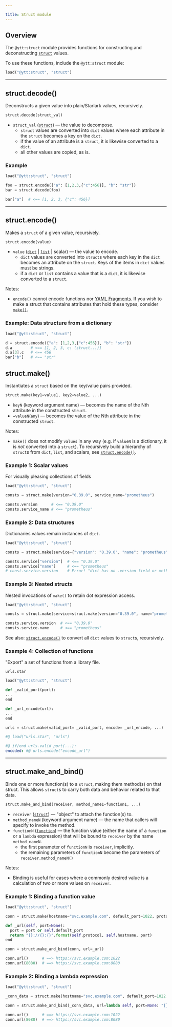 ```yaml
---

title: Struct module
---
```


## Overview

The `@ytt:struct` module provides functions for constructing and deconstructing [`struct`](lang-ref-structs.md) values.

To use these functions, include the `@ytt:struct` module:
 
```python
load("@ytt:struct", "struct")
```

---
## struct.decode()

Deconstructs a given value into plain/Starlark values, recursively.

```python
struct.decode(struct_val)
```

- `struct_val` ([`struct`](lang-ref-structs.md)) — the value to decompose.
  - `struct` values are converted into `dict` values where each attribute in the `struct` becomes a 
    key on the `dict`.
  - if the value of an attribute is a `struct`, it is likewise converted to a `dict`.
  - all other values are copied, as is.

### Example

```python
load("@ytt:struct", "struct")

foo = struct.encode({"a": [1,2,3,{"c":456}], "b": "str"})
bar = struct.decode(foo)

bar["a"]  # <== [1, 2, 3, {"c": 456}]
```

---
## struct.encode()

Makes a `struct` of a given value, recursively. 

```python
struct.encode(value)
```

- `value` ([`dict`](lang-ref-dict.md) | [`list`](lang-ref-list.md) | scalar) — the value to encode.
  - `dict` values are converted into `struct`s where each key in the `dict` becomes an attribute on the `struct`.
    Keys of the items in `dict` values must be strings.
  - if a `dict` or `list` contains a value that is a `dict`, it is likewise converted to a `struct`.

Notes:

- `encode()` cannot encode functions nor [YAML Fragments](lang-ref-yaml-fragment.md). If you wish to make a struct that
 contains attributes that hold these types, consider [`make()`](#structmake).

### Example: Data structure from a dictionary

```python
load("@ytt:struct", "struct")

d = struct.encode({"a": [1,2,3,{"c":456}], "b": "str"})
d.a        # <== [1, 2, 3, c: (struct...)]
d.a[3].c   # <== 456
bar["b"]   # <== "str"
```

## struct.make()

Instantiates a `struct` based on the key/value pairs provided.

```python
struct.make(key1=value1, key2=value2, ...)
```

- `keyN` (keyword argument name) — becomes the name of the Nth attribute in the constructed
  `struct`. 
- `=valueN`(`any`) — becomes the value of the Nth attribute in the constructed `struct`.

Notes:

- `make()` does not modify `values` in any way (e.g. if `valueN` is a dictionary, it is
  _not_ converted into a `struct`). To recursively build a hierarchy of `struct`s from `dict`,
   `list`, and scalars, see [`struct.encode()`](#structencode).

### Example 1: Scalar values

For visually pleasing collections of fields
```python
load("@ytt:struct", "struct")

consts = struct.make(version="0.39.0", service_name="prometheus")

consts.version      # <== "0.39.0"
consts.service_name # <== "prometheus"
```

### Example 2: Data structures

Dictionaries values remain instances of `dict`.
```python
load("@ytt:struct", "struct")

consts = struct.make(service={"version": "0.39.0", "name": "prometheus"})

consts.service["version"]  # <== "0.39.0"
consts.service["name"]     # <== "prometheus"
# const.service.version    # Error! "dict has no .version field or method"
```

### Example 3: Nested structs

Nested invocations of `make()` to retain dot expression access.
```python
load("@ytt:struct", "struct")

consts = struct.make(service=struct.make(version="0.39.0", name="prometheus"))

consts.service.version  # <== "0.39.0"
consts.service.name     # <== "prometheus"
```
See also: [`struct.encode()`](#structencode) to convert all `dict` values to `struct`s, recursively.

### Example 4: Collection of functions

"Export" a set of functions from a library file.

`urls.star`
```python
load("@ytt:struct", "struct")

def _valid_port(port):
...
end

def _url_encode(url):
...
end

urls = struct.make(valid_port= _valid_port, encode= _url_encode, ...)
```
```yaml
#@ load("urls.star", "urls")

#@ if/end urls.valid_port(...):
encoded: #@ urls.encode("encode_url")
```
---
## struct.make_and_bind()

Binds one or more function(s) to a `struct`, making them method(s) on that struct.
This allows `struct`s to carry both data and behavior related to that data.

```python
struct.make_and_bind(receiver, method_name1=function1, ...)
```

- `receiver` ([`struct`](lang-ref-structs.md)) — "object" to attach the function(s) to.
- `method_nameN` (keyword argument name) — the name that callers will specify to invoke the method.
- `functionN` ([`function`](lang-ref-def.md)) — the function value (either the name of a `function` or a `lambda` expression)
  that will be bound to `receiver` by the name `method_nameN`.
  - the first parameter of `functionN` is `receiver`, implicitly.
  - the remaining parameters of `functionN` become the parameters of `receiver.method_nameN()`

Notes:

- Binding is useful for cases where a commonly desired value is a calculation of two or more
  values on `receiver`.

### Example 1: Binding a function value

```python
load("@ytt:struct", "struct")

conn = struct.make(hostname="svc.example.com", default_port=1022, protocol="https")

def _url(self, port=None):
  port = port or self.default_port
  return "{}://{}:{}".format(self.protocol, self.hostname, port)
end

conn = struct.make_and_bind(conn, url=_url)

conn.url()      # ==> https://svc.example.com:1022
conn.url(8080)  # ==> https://svc.example.com:8080
```

### Example 2: Binding a lambda expression

```python
load("@ytt:struct", "struct")

_conn_data = struct.make(hostname="svc.example.com", default_port=1022, protocol="https")

conn = struct.make_and_bind(_conn_data, url=lambda self, port=None: "{}://{}:{}".format(self.protocol, self.hostname, port or self.default_port))

conn.url()      # ==> https://svc.example.com:1022
conn.url(8080)  # ==> https://svc.example.com:8080
```
